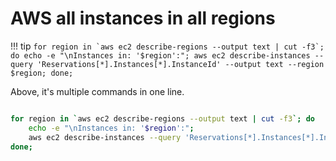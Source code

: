 # AWS all instances in all regions

!!! tip
    ```for region in `aws ec2 describe-regions --output text | cut -f3`; do echo -e "\nInstances in: '$region':"; aws ec2 describe-instances --query 'Reservations[*].Instances[*].InstanceId' --output text --region $region; done;```

Above, it's multiple commands in one line.

```bash

for region in `aws ec2 describe-regions --output text | cut -f3`; do
    echo -e "\nInstances in: '$region':";
    aws ec2 describe-instances --query 'Reservations[*].Instances[*].InstanceId' --output text --region $region;
done;

```